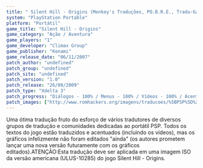 ```yaml
---
title: " Silent Hill - Origins (Monkey's Traduções, PO.B.R.E., Tradu-GameX, FUT, PSP News e Planeta PSP)"
system: "PlayStation Portable"
platform: "Portátil"
game_title: "Silent Hill - Origins"
game_category: "Ação / Aventura"
game_players: "1"
game_developer: "Climax Group"
game_publisher: "Konami"
game_release_date: "06/11/2007"
patch_author: "undefined"
patch_group: "undefined"
patch_site: "undefined"
patch_version: "1.0"
patch_release: "26/08/2009"
patch_type: "Xdelta 3"
patch_progress: "Diálogos - 100% / Menus - 100% / Vídeos - 100% / Acentuação - 100% / Gráficos - 0%"
patch_images: ["http://www.romhackers.org/imagens/traducoes/%5BPSP%5D%20Silent%20Hill%20-%20Origins%20-%20Monkey's%20Tradu%C3%A7%C3%B5es%20-%201.jpg","http://www.romhackers.org/imagens/traducoes/%5BPSP%5D%20Silent%20Hill%20-%20Origins%20-%20Monkey's%20Tradu%C3%A7%C3%B5es%20-%202.jpg","http://www.romhackers.org/imagens/traducoes/%5BPSP%5D%20Silent%20Hill%20-%20Origins%20-%20Monkey's%20Tradu%C3%A7%C3%B5es%20-%203.jpg"]
---
```

Uma ótima tradução fruto do esforço de vários tradutores de diversos grupos de tradução e comunidades dedicadas ao portátil PSP. Todos os textos do jogo estão traduzidos e acentuados (incluindo os vídeos), mas os gráficos infelizmente não foram editados "ainda" (os autores prometem lançar uma nova versão futuramente com os gráficos editados).ATENÇÃO:Esta tradução deve ser aplicada em uma imagem ISO da versão americana (ULUS-10285) do jogo Silent Hill - Origins.